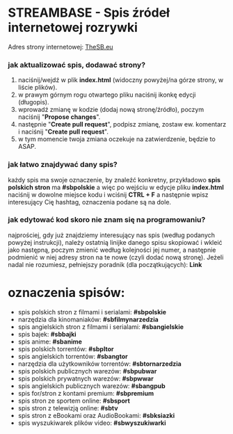 # STREAMBASE - Spis źródeł internetowej rozrywki

Adres strony internetowej: <a href="https://thesb.eu" target="_blank">TheSB.eu</a>
<br>

<h3>jak aktualizować spis, dodawać strony?</h3>

1. naciśnij/wejdź w plik <b>index.html</b> (widoczny powyżej/na górze strony, w liście plików).
2. w prawym górnym rogu otwartego pliku naciśnij ikonkę edycji (długopis).
3. wprowadź zmianę w kodzie (dodaj nową stronę/źródło), poczym naciśnij "<b>Propose changes</b>".
4. następnie "<b>Create pull request</b>", podpisz zmianę, zostaw ew. komentarz i naciśnij "<b>Create pull request</b>".
5. w tym momencie twoja zmiana oczekuje na zatwierdzenie, będzie to ASAP.

<h3>jak łatwo znajdywać dany spis?</h3>

każdy spis ma swoje oznaczenie, by znaleźć konkretny, przykładowo <b>spis polskich stron</b> ma <b>#sbpolskie</b> a więc po wejściu w edycje pliku <b>index.html</b> naciśnij w dowolne miejsce kodu i wciśnij <b>CTRL + F</b> a następnie wpisz interesujący Cię hashtag, oznaczenia podane są na dole.

<h3>jak edytować kod skoro nie znam się na programowaniu?</h3>

najprościej, gdy już znajdziemy interesujący nas spis (według podanych powyżej instrukcji), należy ostatnią linijke danego spisu skopiować i wkleić jako następną, poczym zmienić według kolejności jej numer, a następnie podmienić w niej adresy stron na te nowe (czyli dodać nową stronę). Jeżeli nadal nie rozumiesz, pełniejszy poradnik (dla początkujących): <a href="https://github.com/RugFlipper/streambase/blob/main/jak-edytowac.md#jak-dodawa%C4%87-strony-je%C5%BCeli-nie-znamy-si%C4%99-na-programowaniu" 
     target="_blank" style="text-decoration: none;"><b>Link</b></a>

<h1>oznaczenia spisów:</h1>

- spis polskich stron z filmami i serialami: <b>#sbpolskie</b>
- narzędzia dla kinomaniaków: <b>#sbfilmynarzedzia</b>
- spis angielskich stron z filmami i serialami: <b>#sbangielskie</b>
- spis bajek: <b>#sbbajki</b>
- spis anime: <b>#sbanime</b>
- spis polskich torrentów: <b>#sbpltor</b>
- spis angielskich torrentów: <b>#sbangtor</b>
- narzędzia dla użytkowników torrentów: <b>#sbtornarzedzia</b>
- spis polskich publicznych warezów: <b>#sbpubwar</b>
- spis polskich prywatnych warezów: <b>#sbpwwar</b>
- spis angielskich publicznych warezów: <b>#sbangpub</b>
- spis for/stron z kontami premium: <b>#sbpremium</b>
- spis stron ze sportem online: <b>#sbsport</b>
- spis stron z telewizją online: <b>#sbtv</b>
- spis stron z eBookami oraz AudioBookami: <b>#sbksiazki</b>
- spis wyszukiwarek plików video: <b>#sbwyszukiwarki</b>
